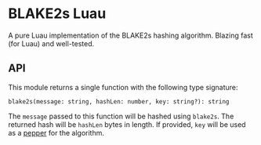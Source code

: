 # BLAKE2s Luau

A pure Luau implementation of the BLAKE2s hashing algorithm. Blazing fast (for Luau) and well-tested.

## API

This module returns a single function with the following type signature:

```
blake2s(message: string, hashLen: number, key: string?): string
```

The `message` passed to this function will be hashed using `blake2s`. The returned hash will be `hashLen` bytes in length.
If provided, `key` will be used as a [pepper][Pepper] for the algorithm.

[Pepper]: https://en.wikipedia.org/wiki/Pepper_(cryptography)